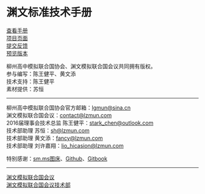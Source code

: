 # 渊文标准技术手册

[查看手册](https://stm.lzmun.com/) <br>
[项目页面](https://lzmun.github.io/LZ-Standard-Technical-Manual/) <br>
[提交反馈](https://github.com/LZMUN/LZ-Standard-Technical-Manual/issues) <br>
[预览版本](https://stm.lzmun.com/v/develop/)

柳州高中模拟联合国协会、渊文模拟联合国会议共同拥有版权。<br>
参与编写：陈王健平、黄文添 <br>
技术支持：陈王健平 <br>
素材提供：苏恒 <br>

---

柳州高中模拟联合国协会官方邮箱：lgmun@sina.cn <br>
渊文模拟联合国会议：contact@lzmun.com <br>
2016届理事会技术总监 陈王健平：stark_chen@outlook.com <br>
技术部助理 苏恒：sh@lzmun.com <br>
技术部助理 黄文添：fancy@lzmun.com <br>
技术部助理 刘许嘉翔：lio_hicasion@lzmun.com <br>

特别感谢：[sm.ms图床](sm.ms)、[Github](github.com)、[Gitbook](gitbook.com)

---

[渊文模拟联合国会议](www.lzmun.com) <br>
[渊文模拟联合国会议技术部](ts.lzmun.com)